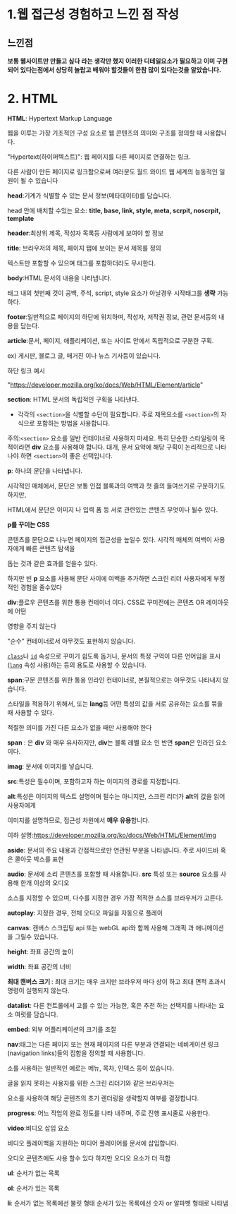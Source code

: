 # 1.웹 접근성 경험하고 느낀 점 작성



## 느낀점

<p><strong>보통 웹사이트만 만들고 싶다 라는 생각만 했지 이러한 디테일요소가 필요하고 이미 구현 되어 있다는점에서 상당히 놀랍고 배워야 할것들이 한참 많이 있다는것을 알았습니다.</strong></p>



# 2. HTML

<b>HTML</b>: Hypertext Markup Language

웹을 이루는 가장 기초적인 구성 요소로 웹 콘텐츠의 의미와 구조를 정의할 때 사용합니다.

"Hypertext(하이퍼텍스트)": 웹 페이지를 다른 페이지로 연결하는 링크.

다른 사람이 만든 페이지로 링크함으로써 여러분도 월드 와이드 웹 세계의 능동적인 일원이 될 수 있습니다



<b>head</b>:기계가 식별할 수 있는 문서 정보(메타데이터)를 담습니다.

head 안에 배치할 수있는 요소: <b>title, base, link, style, meta, scrpit, noscrpit, template</b>

<b>header</b>:최상위 제목, 작성자 목록등 사람에게 보여야 할 정보



<b>title</b>: 브라우저의 제목, 페이지 탭에 보이는 문서 제목를 정의

텍스트만 포함할 수 있으며 태그를 포함하더라도 무시한다.



<b>body</b>:HTML 문서의 내용을 나타냅니다.

태그 내의 첫번째 것이 공백, 주석, script, style 요소가 아닐경우 시작태그를 <b>생략</b> 가능하다.



<b>footer</b>:일반적으로 페이지의 하단에 위치하며, 작성자, 저작권 정보, 관련 문서등의 내용을 담는다.

<b>article</b>:문서, 페이지, 애플리케이션, 또는 사이트 안에서 독립적으로 구분한 구획.

ex) 게시판, 블로그 글, 매거진 이나 뉴스 기사등이 있습니다.

하단 링크 예시

"https://developer.mozilla.org/ko/docs/Web/HTML/Element/article"



<b>section</b>: HTML 문서의 독립적인 구획을 나타낸다.

- 각각의 `<section>`을 식별할 수단이 필요합니다. 주로 제목요소를 `<section>`의 자식으로 포함하는 방법을 사용합니다.

주의:`<section>` 요소를 일반 컨테이너로 사용하지 마세요. 특히 단순한 스타일링이 목적이라면 <b>div</b> 요소를 사용해야 합니다. 대개, 문서 요약에 해당 구획이 논리적으로 나타나야 하면 `<section>`이 좋은 선택입니다.



<b>p</b>: 하나의 문단을 나타냅니다.

시각적인 매체에서, 문단은 보통 인접 블록과의 여백과 첫 줄의 들여쓰기로 구분하기도 하지만,

HTML에서 문단은 이미지 나 입력 폼 등 서로 관련있는 콘텐츠 무엇이나 될수 있다.

<b>p를 꾸미는 CSS</b>

콘텐츠를 문단으로 나누면 페이지의 접근성을 높일수 있다. 시각적 매체의 여백이 사용자에게 빠른 콘텐츠 탐색을

돕는 것과 같은 효과를 얻을수 있다.

하지만 빈 <b>p</b> 요소를 사용해 문단 사이에 여백을 추가하면 스크린 리더 사용자에게 부정적인 경험을 줄수있다



<b>div</b>:플로우 콘텐츠를 위한 통용 컨테이너 이다. CSS로 꾸미전에는 콘텐츠 OR 레이아웃에 어떤

영향을 주지 않는다

"순수" 컨테이너로서 아무것도 표현하지 않습니다. 

[`class`](https://developer.mozilla.org/ko/docs/Web/HTML/Global_attributes#attr-class)나 [`id`](https://developer.mozilla.org/ko/docs/Web/HTML/Global_attributes#attr-id) 속성으로 꾸미기 쉽도록 돕거나, 문서의 특정 구역이 다른 언어임을 표시([`lang`](https://developer.mozilla.org/ko/docs/Web/HTML/Global_attributes#attr-lang) 속성 사용)하는 등의 용도로 사용할 수 있습니다.



<b>span</b>:구문 콘텐츠를 위한 통용 인라인 컨테이너로, 본질적으로는 아무것도 나타내지 않습니다.

스타일을 적용하기 위해서, 또는 <b>lang</b>등 어떤 특성의 값을 서로 공유하는 요소를 묶을 때 사용할 수 있다.

적절한 의미를 가진 다른 요소가 없을 때만 사용해야 한다

<b>span</b> : 은 <b>div</b> 와 매우 유사하지만, <b>div</b>는 블록 레벨 요소 인 반면 <b>span</b>은 인라인 요소이다.



<b>imag</b>: 문서에 이미지를 넣습니다.

<b>src</b>:특성은 필수이며, 포함하고자 하는 이미지의 경로를 지정합니다.

<b>alt</b>:특성은 이미지의 텍스트 설명이며 필수는 아니지만,  스크린 리더가 <b>alt</b>의 값을 읽어 사용자에게 

이미지를 설명하므로, 접근성 차원에서 <b>매우 유용</b>합니다.

이하 설명:https://developer.mozilla.org/ko/docs/Web/HTML/Element/img



<b>aside</b>: 문서의 주요 내용과 간접적으로만 연관된 부분을 나타냅니다. 주로 사이드바 혹은 콜아웃 박스를 표현



<b>audio</b>: 문서에 소리 콘텐츠를 포함할 때 사용합니다. <b>src</b> 특성 또는 <b>source</b> 요소를 사용해 한개 이상의 오디오

소스를 지정할 수 있으며, 다수를 지정한 경우 가장 적적한 소스를 브라우저가 고른다.

<b>autoplay</b>: 지정한 경우, 전체 오디오 파일을 자동으로 플레이



<b>canvas</b>: 캔버스 스크립팅 api 또는 webGL api와 함께 사용해 그래픽 과 애니메이션을 그릴수 있습니다.

<b>height</b>: 좌표 공간의 높이

<b>width</b>: 좌표 공간의 너비

<strong> 최대 캔버스 크기 </strong>: 최대 크기는 매우 크지만 브라우저 마다 상이 하고 최대 면적 초과시 명령이 실행되지 않는다.



<b>datalist</b>: 다른 컨트롤에서 고를 수 있는 가능한, 혹은 추천 하는 선택지를 나타내는 요소 여럿를 담습니다.

<b>embed</b>: 외부 어플리케이션의 크기를 조절



<b>nav</b>:태그는 다른 페이지 또는 현재 페이지의 다른 부분과 연결되는 네비게이션 링크(navigation links)들의 집합을 정의할 때 사용합니다.

소를 사용하는 일반적인 예로는 메뉴, 목차, 인덱스 등이 있습니다.

글을 읽지 못하는 사용자를 위한 스크린 리더기와 같은 브라우저는 <nav> 요소를 사용하여 해당 콘텐츠의 초기 렌더링을 생략할지 여부를 결정합니다.

<b>progress</b>: 어느 작업의 완료 정도를 나타 내주며, 주로 진행 표시줄로 사용한다.

<b>video</b>:비디오 삽입 요소

비디오 플레이백을 지원하는 미디어 플레이어를 문서에 삽입합니다.

오디오 콘텐츠에도 사용 할수 있다 하지만 오디오 요소가 더 적합

<b>ul</b>: 순서가 없는 목록

<b>ol</b>: 순서가 있는 목록

<b>li</b>: 순서가 없는 목록에선 불릿 형태 순서가 있는 목록에선 숫자 or 알파벳 형태로 나타냄